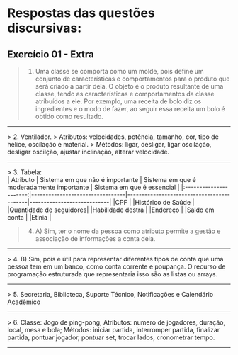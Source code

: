 # Respostas das questões discursivas:

## Exercício 01 - Extra

> 1. Uma classe se comporta como um molde, pois define um conjunto de características e comportamentos para o produto que será criado a partir dela. O objeto é o produto resultante de uma classe, tendo as características e comportamentos da classe atribuídos a ele. Por exemplo, uma receita de bolo diz os ingredientes e o modo de fazer, ao seguir essa receita um bolo é obtido como resultado.
<hr>
> 2. Ventilador.
>    Atributos: velocidades, potência, tamanho, cor, tipo de hélice, oscilação e material.
>    Métodos: ligar, desligar, ligar oscilação, desligar oscilção, ajustar inclinação, alterar velocidade.
<hr>
> 3. Tabela:<br>
| Atributo               | Sistema em que não é importante | Sistema em que é moderadamente importante | Sistema em que é essencial |
|:----------------------:|---------------------------------|-------------------------------------------|----------------------------|
|CPF                     |
|Histórico de Saúde      |
|Quantidade de seguidores|
|Habilidade destra       |
|Endereço                |
|Saldo em conta          |
|Etinia                  |

> 4. A) Sim, ter o nome da pessoa como atributo permite a gestão e associação de informações a conta dela.
<hr>
> 4. B) Sim, pois é útil para representar diferentes tipos de conta que uma pessoa tem em um banco, como conta corrente e poupança. O recurso de programação estruturada que representaria isso são as listas ou arrays.
<hr>
> 5. Secretaria, Biblioteca, Suporte Técnico, Notificações e Calendário Acadêmico
<hr>
> 6. Classe: Jogo de ping-pong; Atributos: numero de jogadores, duração, local, mesa e bola; Métodos: iniciar partida, interromper partida, finalizar partida, pontuar jogador, pontuar set, trocar lados, cronometrar tempo.
<hr>
